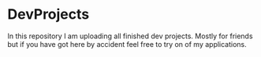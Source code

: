 # DevProjects
In this repository I am uploading all finished dev projects.
Mostly for friends but if you have got here by accident feel free to try on of my applications.
